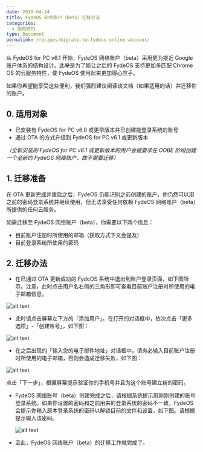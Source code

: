 ```yaml
---
date: 2019-04-24
title: FydeOS 网络账户（beta）迁移方法
categories:
  - 使用技巧
type: Document
permalink: /recipes/migrate-to-fydeos-online-account/
---
```


从 FydeOS for PC v6.1 开始，FydeOS 网络账户（beta）采用更为接近 Google 账户体系的结构设计。此举是为了能让之后的 FydeOS 支持更加多匹配 Chrome OS 的云服务特性，使 FydeOS 使用起来更加得心应手。

如果你希望能享受这些便利，我们强烈建议阅读该文档（如果适用的话）并迁移你的账户。

## 0. 适用对象

 - 已安装有 FydeOS for PC v6.0 或更早版本并已创建能登录系统的账号
 - 通过 OTA 的方式升级到 FydeOS for PC v6.1 或更新版本

*（全新安装的 FydeOS for PC v6.1 或更新版本的用户会被要求在 OOBE 阶段创建一个全新的 FydeOS 网络账户，故不需要迁移）*


## 1. 迁移准备

在 OTA 更新完成并重启之后，FydeOS 仍能识别之前创建的账户，你仍然可以用之前的密码登录系统并继续使用，但无法享受任何依赖 FydeOS 网络账户（beta）所提供的任何云服务。

如需迁移至 FydeOS 网络账户（beta），你需要以下两个信息：
 - 目前账户注册时所使用的邮箱（获取方式下文会提及）
 - 目前登录系统所使用的密码


## 2. 迁移办法

 - 在已通过 OTA 更新成功的 FydeOS 系统中退出到账户登录页面，如下图所示。注意，此时点击用户名右侧的三角形即可查看目前账户注册时所使用的电子邮箱信息。

  ![alt text](https://fydeos.com/wp-content/uploads/2019/04/migration1.png "FydeOS 账户登录页面")

 - 此时请点击屏幕左下方的「添加用户」。在打开的对话框中，依次点击「更多选项」-「创建账号」，如下图：

  ![alt text](https://fydeos.com/wp-content/uploads/2019/04/migration2.png "FydeOS 创建账号")

 - 在之后出现的「输入您的电子邮件地址」对话框中，请务必输入目前账户注册时所使用的电子邮箱，否则会造成迁移失败，如下图：

  ![alt text](https://fydeos.com/wp-content/uploads/2019/04/migration3.png "FydeOS 创建账号")

  点击「下一步」，根据屏幕提示验证你的手机号并且为这个账号建立新的密码。

 - FydeOS 网络账号（beta）创建完成之后，请根据系统提示用刚刚创建的账号登录系统。如果你设置的密码和之前用来的登录系统的密码不一致，FydeOS 会提示你输入原本登录系统的密码以解锁目前的文件和设置，如下图。请根据提示输入该密码。

   ![alt text](https://fydeos.com/wp-content/uploads/2019/04/migration4.png "FydeOS 输入旧密码")

 - 至此，FydeOS 网络账户（beta）的迁移工作就完成了。